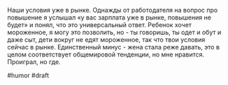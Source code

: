 Наши условия уже в рынке. 
Однажды от работодателя на вопрос про повышение я услышал «у вас зарплата уже в рынке, повышения не будет» и понял, что это универсальный ответ.
Ребенок хочет мороженное, я могу это позволить, но - ты говоришь, ты одет и обут и даже сыт, дети вокруг не едят мороженное, так что твои условия сейчас в рынке.
Единственный минус - жена стала реже давать, это в целом соответствует общемировой тенденции, но мне нравится. Проиграл, но где.

#humor #draft